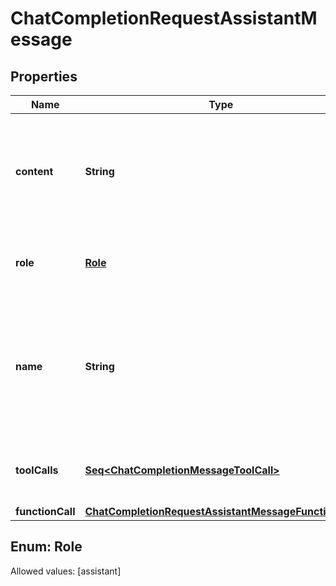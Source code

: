 

# ChatCompletionRequestAssistantMessage


## Properties

Name | Type | Description | Notes
------------ | ------------- | ------------- | -------------
**content** | **String** | The contents of the assistant message. Required unless &#x60;tool_calls&#x60; or &#x60;function_call&#x60; is specified.  |  [optional]
**role** | [**Role**](#Role) | The role of the messages author, in this case &#x60;assistant&#x60;. | 
**name** | **String** | An optional name for the participant. Provides the model information to differentiate between participants of the same role. |  [optional]
**toolCalls** | [**Seq&lt;ChatCompletionMessageToolCall&gt;**](ChatCompletionMessageToolCall.md) | The tool calls generated by the model, such as function calls. |  [optional]
**functionCall** | [**ChatCompletionRequestAssistantMessageFunctionCall**](ChatCompletionRequestAssistantMessageFunctionCall.md) |  |  [optional]


## Enum: Role
Allowed values: [assistant]




